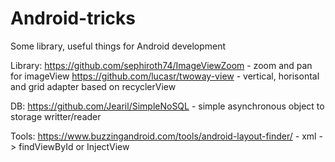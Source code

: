 Android-tricks
==============

Some library, useful things for Android development

Library:
https://github.com/sephiroth74/ImageViewZoom  - zoom and pan for imageView
https://github.com/lucasr/twoway-view - vertical, horisontal and grid adapter based on recyclerView

DB:
  https://github.com/Jearil/SimpleNoSQL - simple asynchronous object to storage writter/reader 

Tools:
https://www.buzzingandroid.com/tools/android-layout-finder/ - xml -> findViewById or InjectView
